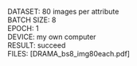 DATASET: 80 images per attribute  
BATCH SIZE: 8  
EPOCH: 1  
DEVICE: my own computer  
RESULT: succeed  
FILES: [DRAMA_bs8_img80each.pdf]  
